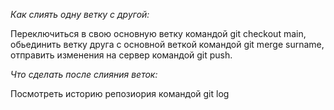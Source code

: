 *Как слиять одну ветку с другой:*

Переключиться в свою основную ветку командой git checkout main, обьединить ветку друга с основной веткой командой git merge surname, отправить изменения на сервер командой git push.

*Что сделать после слияния веток:*

Посмотреть историю репозиория командой git log
